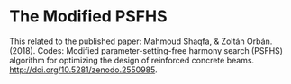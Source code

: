 # The Modified PSFHS

This related to the published paper:
Mahmoud Shaqfa, & Zoltán Orbán. (2018). Codes: Modified parameter-setting-free harmony search (PSFHS) algorithm for optimizing the design of reinforced concrete beams. http://doi.org/10.5281/zenodo.2550985.
